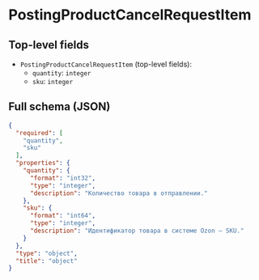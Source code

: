 # PostingProductCancelRequestItem

## Top-level fields
- `PostingProductCancelRequestItem` (top-level fields):
  - `quantity`: `integer`
  - `sku`: `integer`

## Full schema (JSON)
```json
{
  "required": [
    "quantity",
    "sku"
  ],
  "properties": {
    "quantity": {
      "format": "int32",
      "type": "integer",
      "description": "Количество товара в отправлении."
    },
    "sku": {
      "format": "int64",
      "type": "integer",
      "description": "Идентификатор товара в системе Ozon — SKU."
    }
  },
  "type": "object",
  "title": "object"
}
```
